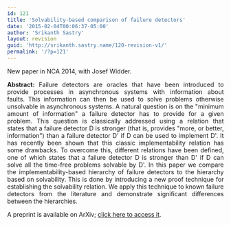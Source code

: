 ```yaml
---
id: 121
title: 'Solvability-based comparison of failure detectors'
date: '2015-02-04T00:06:37-05:00'
author: 'Srikanth Sastry'
layout: revision
guid: 'http://srikanth.sastry.name/120-revision-v1/'
permalink: '/?p=121'
---
```


New paper in NCA 2014, with Josef Widder.
<p style="text-align: justify;"><strong>Abstract:</strong> Failure detectors are oracles that have been introduced to provide processes in asynchronous systems with information about faults. This information can then be used to solve problems otherwise unsolvable in asynchronous systems. A natural question is on the "minimum amount of information" a failure detector has to provide for a given problem. This question is classically addressed using a relation that states that a failure detector D is stronger (that is, provides "more, or better, information") than a failure detector D' if D can be used to implement D'. It has recently been shown that this classic implementability relation has some drawbacks. To overcome this, different relations have been defined, one of which states that a failure detector D is stronger than D' if D can solve all the time-free problems solvable by D'. In this paper we compare the implementability-based hierarchy of failure detectors to the hierarchy based on solvability. This is done by introducing a new proof technique for establishing the solvability relation. We apply this technique to known failure detectors from the literature and demonstrate significant differences between the hierarchies.</p>
<p style="text-align: justify;">A preprint is available on ArXiv; <a title="ArXiv link to &quot;Solvability-based comparison of failure detector&quot;" href="http://arxiv.org/abs/1407.3286" target="_blank">click here to access it</a>.</p>
